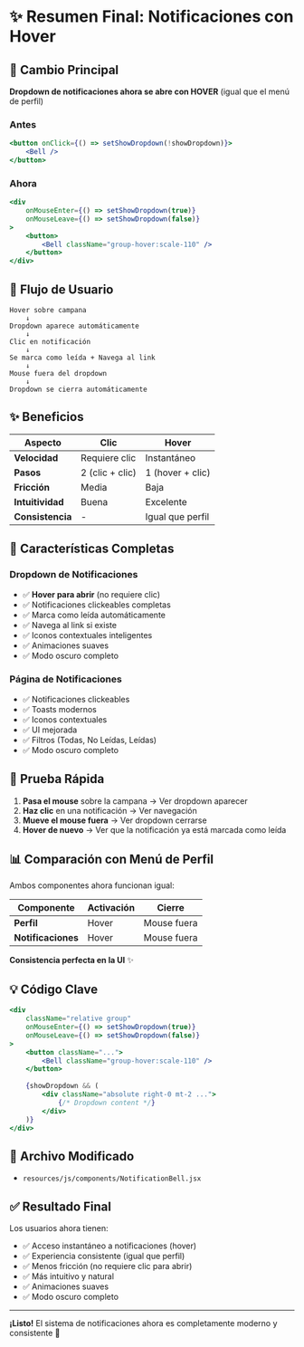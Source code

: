 # ✨ Resumen Final: Notificaciones con Hover

## 🎯 Cambio Principal

**Dropdown de notificaciones ahora se abre con HOVER** (igual que el menú de perfil)

### Antes
```jsx
<button onClick={() => setShowDropdown(!showDropdown)}>
    <Bell />
</button>
```

### Ahora
```jsx
<div 
    onMouseEnter={() => setShowDropdown(true)}
    onMouseLeave={() => setShowDropdown(false)}
>
    <button>
        <Bell className="group-hover:scale-110" />
    </button>
</div>
```

## 🔄 Flujo de Usuario

```
Hover sobre campana
    ↓
Dropdown aparece automáticamente
    ↓
Clic en notificación
    ↓
Se marca como leída + Navega al link
    ↓
Mouse fuera del dropdown
    ↓
Dropdown se cierra automáticamente
```

## ✨ Beneficios

| Aspecto | Clic | Hover |
|---------|------|-------|
| **Velocidad** | Requiere clic | Instantáneo |
| **Pasos** | 2 (clic + clic) | 1 (hover + clic) |
| **Fricción** | Media | Baja |
| **Intuitividad** | Buena | Excelente |
| **Consistencia** | - | Igual que perfil |

## 🎨 Características Completas

### Dropdown de Notificaciones
- ✅ **Hover para abrir** (no requiere clic)
- ✅ Notificaciones clickeables completas
- ✅ Marca como leída automáticamente
- ✅ Navega al link si existe
- ✅ Iconos contextuales inteligentes
- ✅ Animaciones suaves
- ✅ Modo oscuro completo

### Página de Notificaciones
- ✅ Notificaciones clickeables
- ✅ Toasts modernos
- ✅ Iconos contextuales
- ✅ UI mejorada
- ✅ Filtros (Todas, No Leídas, Leídas)
- ✅ Modo oscuro completo

## 🧪 Prueba Rápida

1. **Pasa el mouse** sobre la campana → Ver dropdown aparecer
2. **Haz clic** en una notificación → Ver navegación
3. **Mueve el mouse fuera** → Ver dropdown cerrarse
4. **Hover de nuevo** → Ver que la notificación ya está marcada como leída

## 📊 Comparación con Menú de Perfil

Ambos componentes ahora funcionan igual:

| Componente | Activación | Cierre |
|------------|-----------|--------|
| **Perfil** | Hover | Mouse fuera |
| **Notificaciones** | Hover | Mouse fuera |

**Consistencia perfecta en la UI** ✨

## 💡 Código Clave

```jsx
<div 
    className="relative group" 
    onMouseEnter={() => setShowDropdown(true)}
    onMouseLeave={() => setShowDropdown(false)}
>
    <button className="...">
        <Bell className="group-hover:scale-110" />
    </button>
    
    {showDropdown && (
        <div className="absolute right-0 mt-2 ...">
            {/* Dropdown content */}
        </div>
    )}
</div>
```

## 📁 Archivo Modificado

- `resources/js/components/NotificationBell.jsx`

## ✅ Resultado Final

Los usuarios ahora tienen:
- ✅ Acceso instantáneo a notificaciones (hover)
- ✅ Experiencia consistente (igual que perfil)
- ✅ Menos fricción (no requiere clic para abrir)
- ✅ Más intuitivo y natural
- ✅ Animaciones suaves
- ✅ Modo oscuro completo

---

**¡Listo!** El sistema de notificaciones ahora es completamente moderno y consistente 🎉

